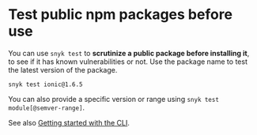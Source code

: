 # Test public npm packages before use

You can use `snyk test` to **scrutinize a public package before installing it**, to see if it has known vulnerabilities or not. Use the package name to test the latest version of the package.

`snyk test ionic@1.6.5`

You can also provide a specific version or range using `snyk test module[@semver-range]`.

See also [Getting started with the CLI](../start-using-the-snyk-cli.md).
